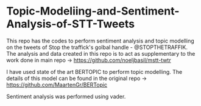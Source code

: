 # Topic-Modeliing-and-Sentiment-Analysis-of-STT-Tweets

This repo has the codes to perform sentiment analysis and topic modelling on the tweets of Stop the traffick's golbal handle - @STOPTHETRAFFIK. The analysis and data created in this repo is to act as supplementary to the work done in main repo  -> https://github.com/noeljbasil/mstt-twtr

I have used state of the art BERTOPIC to perform topic modelling. The details of this model can be found in the original repo -> https://github.com/MaartenGr/BERTopic

Sentiment analysis was performed using vader.

